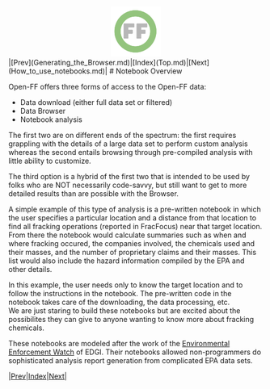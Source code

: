 <center> <img src="images/header_logo.png" width="100"/></center>
<!-- this is a test of a comment 
To do:
--->
|[Prev](Generating_the_Browser.md)|[Index](Top.md)|[Next](How_to_use_notebooks.md)|
# Notebook Overview

Open-FF offers three forms of access to the Open-FF data: 
- Data download (either full data set or filtered)
- Data Browser
- Notebook analysis

The first two are on different ends of the spectrum: the first requires grappling with the details of a large data set to perform custom analysis whereas the second entails browsing through pre-compiled analysis with little ability to customize.

The third option is a hybrid of the first two that is intended to be used by folks who are NOT necessarily code-savvy, but still want to get to more detailed results than are possible with the Browser.

A simple example of this type of analysis is a pre-written notebook in which the user specifies a particular location and a distance from that location to find all fracking operations (reported in FracFocus) near that target location.  From there the notebook would calculate summaries such as when and where fracking occured, the companies involved, the chemicals used and their masses, and the number of proprietary claims and their masses.  This list would also include the hazard information compiled by the EPA and other details. 

In this example, the user needs only to know the target location and to follow the instructions in the notebook.  The pre-written code in the notebook takes care of the downloading, the data processing, etc.  
We are just staring to build these notebooks but are excited about the possibilites they can give to anyone wanting to know more about fracking chemicals.

These notebooks are modeled after the work of the [Environmental Enforcement Watch](https://www.environmentalenforcementwatch.org/) of EDGI.  Their notebooks allowed non-programmers do sophisticated analysis report generation from complicated EPA data sets. 

|[Prev](Generating_the_Browser.md)|[Index](Top.md)|[Next](How_to_use_notebooks.md)|